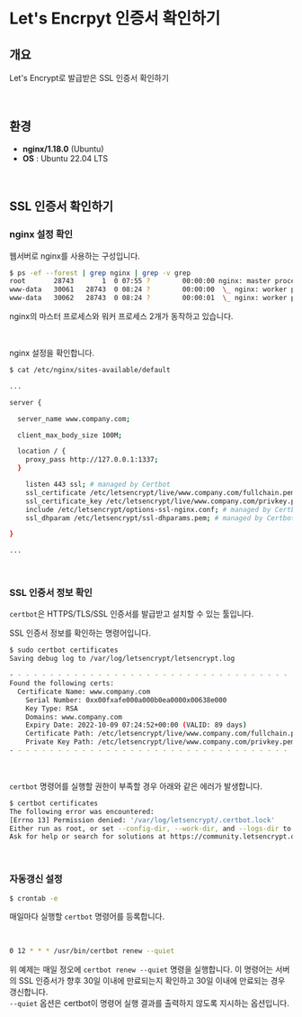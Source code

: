
# Let's Encrpyt 인증서 확인하기

## 개요

Let's Encrypt로 발급받은 SSL 인증서 확인하기

&nbsp;

## 환경

- **nginx/1.18.0** (Ubuntu)
- **OS** : Ubuntu 22.04 LTS

&nbsp;

## SSL 인증서 확인하기

### nginx 설정 확인

웹서버로 nginx를 사용하는 구성입니다.

```bash
$ ps -ef --forest | grep nginx | grep -v grep
root       28743       1  0 07:55 ?        00:00:00 nginx: master process /usr/sbin/nginx -g daemon on; master_process on;
www-data   30061   28743  0 08:24 ?        00:00:00  \_ nginx: worker process
www-data   30062   28743  0 08:24 ?        00:00:01  \_ nginx: worker process
```

nginx의 마스터 프로세스와 워커 프로세스 2개가 동작하고 있습니다.

&nbsp;

nginx 설정을 확인합니다.

```bash
$ cat /etc/nginx/sites-available/default

...

server {

  server_name www.company.com;

  client_max_body_size 100M;

  location / {
    proxy_pass http://127.0.0.1:1337;
  }

    listen 443 ssl; # managed by Certbot
    ssl_certificate /etc/letsencrypt/live/www.company.com/fullchain.pem; # managed by Certbot
    ssl_certificate_key /etc/letsencrypt/live/www.company.com/privkey.pem; # managed by Certbot
    include /etc/letsencrypt/options-ssl-nginx.conf; # managed by Certbot
    ssl_dhparam /etc/letsencrypt/ssl-dhparams.pem; # managed by Certbot

}

...

```

&nbsp;

### SSL 인증서 정보 확인

`certbot`은 HTTPS/TLS/SSL 인증서를 발급받고 설치할 수 있는 툴입니다.

SSL 인증서 정보를 확인하는 명령어입니다.

```bash
$ sudo certbot certificates
Saving debug log to /var/log/letsencrypt/letsencrypt.log

- - - - - - - - - - - - - - - - - - - - - - - - - - - - - - - - - - - - - - - -
Found the following certs:
  Certificate Name: www.company.com
    Serial Number: 0xx00fxafe000a000b0ea0000x00638e000
    Key Type: RSA
    Domains: www.company.com
    Expiry Date: 2022-10-09 07:24:52+00:00 (VALID: 89 days)
    Certificate Path: /etc/letsencrypt/live/www.company.com/fullchain.pem
    Private Key Path: /etc/letsencrypt/live/www.company.com/privkey.pem
- - - - - - - - - - - - - - - - - - - - - - - - - - - - - - - - - - - - - - - -
```

&nbsp;

`certbot` 명령어를 실행할 권한이 부족할 경우 아래와 같은 에러가 발생합니다.

```bash
$ certbot certificates
The following error was encountered:
[Errno 13] Permission denied: '/var/log/letsencrypt/.certbot.lock'
Either run as root, or set --config-dir, --work-dir, and --logs-dir to writeable paths.
Ask for help or search for solutions at https://community.letsencrypt.org. See the logfile /tmp/tmpj2ik17bb/log or re-run Certbot with -v for more details.
```

&nbsp;

### 자동갱신 설정

```bash
$ crontab -e
```

매일마다 실행할 `certbot` 명령어를 등록합니다.

&nbsp;

```bash
0 12 * * * /usr/bin/certbot renew --quiet
```

위 예제는 매일 정오에 `certbot renew --quiet` 명령을 실행합니다.
이 명령어는 서버의 SSL 인증서가 향후 30일 이내에 만료되는지 확인하고 30일 이내에 만료되는 경우 갱신합니다.  
`--quiet` 옵션은 certbot이 명령어 실행 결과를 출력하지 않도록 지시하는 옵션입니다.
